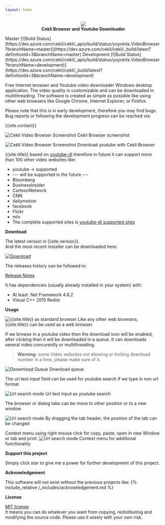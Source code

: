 ```yaml
---
layout: home
---
```


<p align="center">
   <img src="{{site.image_folder}}cekli-logo.png"><br/>
   <strong>Cekli Browser and Youtube Downloader</strong>
</p>
Master [![Build Status](https://dev.azure.com/cekli/cekli/_apis/build/status/yoyokits.VideoBrowser?branchName=master)](https://dev.azure.com/cekli/cekli/_build/latest?definitionId=3&branchName=master)
Development [![Build Status](https://dev.azure.com/cekli/cekli/_apis/build/status/yoyokits.VideoBrowser?branchName=development)](https://dev.azure.com/cekli/cekli/_build/latest?definitionId=3&branchName=development)

Free Internet browser and Youtube video downloader Windows desktop application.
The video quality is customizable and can be downloaded in multithreading.
The software is created as simple as possible like using other web browsers like Google Chrome, Internet Explorer, or Firefox.

Please note that this is in early development, therefore you may find bugs. <br/>
Bug reports or following the development progress can be reached via: 

{{site.contact}}

![Cekli Video Browser Screenshot]({{site.image_folder}}/{{site.version}}/CekliVideoBrowserDownloadOptionsScreenShot.jpg)
Cekli Browser screenshot

![Cekli Video Browser Screenshot]({{site.image_folder}}/{{site.version}}/CekliVideoBrowserDownload.gif)
Download youtube with Cekli Browser


{{site.title}} based on [youtube-dl][youtube-dl] therefore in future it can support more than 100 other video websites like:
* youtube -> supported
* --- will be supported in the future ---
*  Bloomberg
*  BusinessInsider
*  CartoonNetwork
*  CNN
*  dailymotion
*  facebook
*  Flickr
*  mtv
* The complete supported sites is [youtube-dl supported sites][youtube-dl-supported-sites]

**Download**

The latest version is {{site.version}}.<br/>
And the most recent installer can be downloaded here:

[![Download]({{site.image_folder}}Download.jpg)](download.html)

The releases history can be followed in:

[Release Notes](release-notes.html)

It has dependencies (usually already installed in your system)  with:
* At least .Net Framework 4.6.2
* Visual C++ 2015 Redist

**Usage**

![{{site.title}} as standard browser]({{site.image_folder}}/{{site.version}}/CekliVideoBrowserMainViewScreenShot.jpg)
Like any other web browsers, {{site.title}} can be used as a web browser.

If we browse in a youtube video then the download icon will be enabled, after clicking then it will be downloaded in a queue.
It can downloads several video concurently or multithreading.

> **Warning:** some Video websites not allowing or limiting download number in a time, please make sure of it.

![Doownload Queue]({{site.image_folder}}/{{site.version}}/CekliVideoBrowserDownloadScreenShot.jpg)
Download queue

The url text input field can be used for youtube search if we type in non url format.

![Url search mode]({{site.image_folder}}/{{site.version}}/CekliVideoBrowserYoutubeSearchScreenShot.jpg)
Url text input as youtube search

The browser or dialog tabs can be move to other position or to a new window

![Url search mode]({{site.image_folder}}/{{site.version}}/CekliVideoBrowserMoveBrowserTabToNewWIndow.gif)
By dragging the tab header, the position of the tab can be changed

Context menu using right mouse click for copy, paste, open in new Window or tab and print.
![Url search mode]({{site.image_folder}}/{{site.version}}/CekliVideoBrowserContextMenu.jpg)
Context menu for additional functionality

**Support this project**

Simply click star to give me a power for further development of this project.

**Acknowledgement**

This software will not exist without the previous projects like:
{% include_relative /_includes/acknowledgement.md %}

**License**

[MIT license](about.html)<br/>
It means you can do whatever you want from copying, redistibuting and  modifying the source code.
Please use it wisely with your own risk.

[youtube-dl]: http://ytdl-org.github.io/youtube-dl/
[youtube-dl-supported-sites]: https://ytdl-org.github.io/youtube-dl/supportedsites.html
